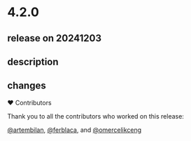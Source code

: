 # 4.2.0

## release on 20241203
## description
## changes
❤️ Contributors

Thank you to all the contributors who worked on this release:

<a class="user-mention notranslate" data-hovercard-type="user" data-hovercard-url="/users/artembilan/hovercard" data-octo-click="hovercard-link-click" data-octo-dimensions="link_type:self" href="https://github.com/artembilan">@artembilan</a>, <a class="user-mention notranslate" data-hovercard-type="user" data-hovercard-url="/users/ferblaca/hovercard" data-octo-click="hovercard-link-click" data-octo-dimensions="link_type:self" href="https://github.com/ferblaca">@ferblaca</a>, and <a class="user-mention notranslate" data-hovercard-type="user" data-hovercard-url="/users/omercelikceng/hovercard" data-octo-click="hovercard-link-click" data-octo-dimensions="link_type:self" href="https://github.com/omercelikceng">@omercelikceng</a>


